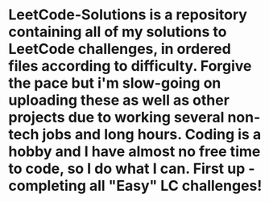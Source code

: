 # LeetCode-Solutions is a repository containing all of my solutions to LeetCode challenges, in ordered files according to difficulty. Forgive the pace but i'm slow-going on uploading these as well as other projects due to working several non-tech jobs and long hours. Coding is a hobby and I have almost no free time to code, so I do what I can. First up - completing all "Easy" LC challenges! 
